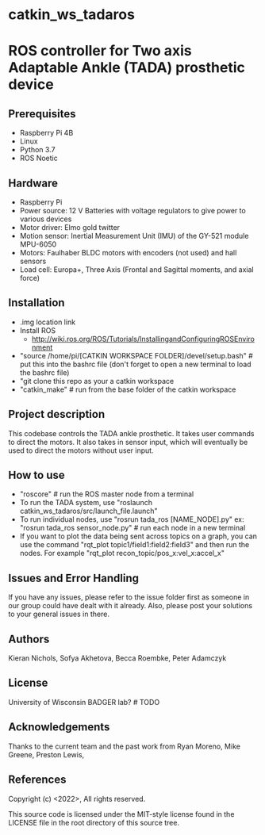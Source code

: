 # catkin_ws_tadaros

# ROS controller for Two axis Adaptable Ankle (TADA) prosthetic device

## Prerequisites
* Raspberry Pi 4B
* Linux
* Python 3.7
* ROS Noetic

## Hardware
* Raspberry Pi
* Power source: 12 V Batteries with voltage regulators to give power to various devices
* Motor driver: Elmo gold twitter
* Motion sensor: Inertial Measurement Unit (IMU) of the GY-521 module MPU-6050
* Motors: Faulhaber BLDC motors with encoders (not used) and hall sensors
* Load cell: Europa+, Three Axis (Frontal and Sagittal moments, and axial force)

## Installation
* .img location link
* Install ROS 
  * http://wiki.ros.org/ROS/Tutorials/InstallingandConfiguringROSEnvironment
* "source /home/pi/[CATKIN WORKSPACE FOLDER]/devel/setup.bash" # put this into
  the bashrc file (don't forget to open a new terminal to load the bashrc file)
* "git clone this repo as your a catkin workspace
* "catkin_make" # run from the base folder of the catkin workspace

## Project description
This codebase controls the TADA ankle prosthetic. It takes user commands to
direct the motors. It also takes in sensor input, which will eventually be
used to direct the motors without user input.

## How to use
* "roscore" # run the ROS master node from a terminal
* To run the TADA system, use "roslaunch catkin_ws_tadaros/src/launch_file.launch"
* To run individual nodes, use "rosrun tada_ros [NAME_NODE].py" ex: "rosrun tada_ros sensor_node.py" # run
   each node in a new terminal
* If you want to plot the data being sent across topics on a graph, you can use
  the command "rqt_plot topic1/field1:field2:field3" and then run the nodes.
  For example "rqt_plot recon_topic/pos_x:vel_x:accel_x"
  
## Issues and Error Handling
If you have any issues, please refer to the issue folder first as someone in our group could have dealt with it already. Also, please post your solutions to your general issues in there.

## Authors
Kieran Nichols, Sofya Akhetova, Becca Roembke, Peter Adamczyk

## License
University of Wisconsin BADGER lab? # TODO

## Acknowledgements
Thanks to the current team and the past work from Ryan Moreno, Mike Greene, Preston Lewis,

## References

Copyright (c) <2022>, <Kieran Nichols>
All rights reserved.

This source code is licensed under the MIT-style license found in the
LICENSE file in the root directory of this source tree.
